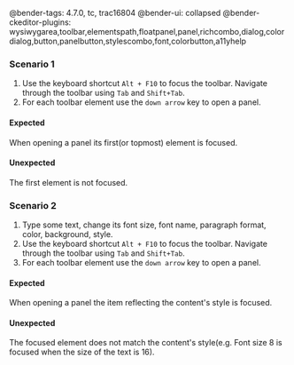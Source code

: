 @bender-tags: 4.7.0, tc, trac16804
@bender-ui: collapsed
@bender-ckeditor-plugins: wysiwygarea,toolbar,elementspath,floatpanel,panel,richcombo,dialog,colordialog,button,panelbutton,stylescombo,font,colorbutton,a11yhelp

### Scenario 1

1. Use the keyboard shortcut `Alt + F10` to focus the toolbar. Navigate through the toolbar using `Tab` and `Shift+Tab`.
2. For each toolbar element use the `down arrow` key to open a panel.

#### Expected

When opening a panel its first(or topmost) element is focused.

#### Unexpected

The first element is not focused.

### Scenario 2

1. Type some text, change its font size, font name, paragraph format, color, background, style.
1. Use the keyboard shortcut `Alt + F10` to focus the toolbar. Navigate through the toolbar using `Tab` and `Shift+Tab`.
2. For each toolbar element use the `down arrow` key to open a panel.

#### Expected

When opening a panel the item reflecting the content's style is focused.

#### Unexpected

The focused element does not match the content's style(e.g. Font size 8 is focused when the size of the text is 16).
